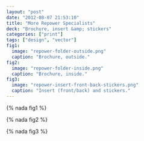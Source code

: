 ```yaml
---
layout: "post"
date: "2012-08-07 21:53:10"
title: "More Repower Specialists"
deck: "Brochure, insert &amp; stickers"
categories: ["print"]
tags: ["design", "vector"]
fig1:
  image: "repower-folder-outside.png"
  caption: "Brochure, outside."
fig2:
  image: "repower-folder-inside.png"
  caption: "Brochure, inside."
fig3:
  image: "repower-insert-front-back-stickers.png"
  caption: "Insert (front/back) and stickers."
---
```


{% nada fig1 %}

{% nada fig2 %}

{% nada fig3 %}
